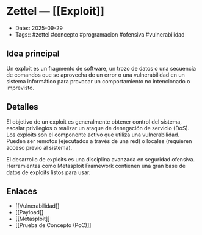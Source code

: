 # Zettel — [[Exploit]]

- Date:: 2025-09-29
- Tags:: #zettel #concepto #programacion #ofensiva #vulnerabilidad

## Idea principal
Un exploit es un fragmento de software, un trozo de datos o una secuencia de comandos que se aprovecha de un error o una vulnerabilidad en un sistema informático para provocar un comportamiento no intencionado o imprevisto.

## Detalles
El objetivo de un exploit es generalmente obtener control del sistema, escalar privilegios o realizar un ataque de denegación de servicio (DoS). Los exploits son el componente activo que utiliza una vulnerabilidad. Pueden ser remotos (ejecutados a través de una red) o locales (requieren acceso previo al sistema).

El desarrollo de exploits es una disciplina avanzada en seguridad ofensiva. Herramientas como Metasploit Framework contienen una gran base de datos de exploits listos para usar.

## Enlaces
- [[Vulnerabilidad]]
- [[Payload]]
- [[Metasploit]]
- [[Prueba de Concepto (PoC)]]
